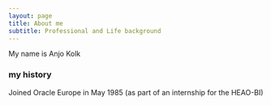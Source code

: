 ```yaml
---
layout: page
title: About me
subtitle: Professional and Life background
---
```


My name is Anjo Kolk

### my history

Joined Oracle Europe in May 1985 (as part of an internship for the HEAO-BI)
